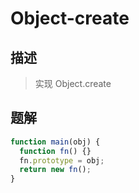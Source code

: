# Object-create

## 描述

> 实现 Object.create

## 题解

```javascript
function main(obj) {
  function fn() {}
  fn.prototype = obj;
  return new fn();
}
```
